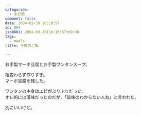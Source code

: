 ```yaml
---
categories:
  - 未分類
comment: false
date: 2004-09-30 16:10:57
id: 864
iso8601: 2004-09-30T16:10:57+09:00
tags:
  - meals
title: 今夜のご飯

---
```


<div class="entry-body">
  <p>お手製マーボ豆腐とお手製ワンタンスープ。</p>

  <p>相変わらず作りすぎ。<br />
    マーボ豆腐を残した。</p>

  <p>ワンタンの中身はエビがぷりぷりだった。<br />
    オレ的には薄味だったのだが、「旨味のわからない人ね」と言われた。</p>

  <p>別にいいけど。</p>
</div>
